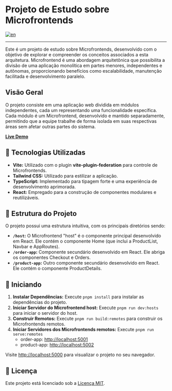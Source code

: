 # Projeto de Estudo sobre Microfrontends

[![en](https://img.shields.io/badge/lang-en-red.svg)](https://github.com/DerikDantas/microfrontend/blob/master/README.md)

<hr />

Este é um projeto de estudo sobre Microfrontends, desenvolvido com o objetivo de explorar e compreender os conceitos associados a esta arquitetura. Microfrontend é uma abordagem arquitetônica que possibilita a divisão de uma aplicação monolítica em partes menores, independentes e autônomas, proporcionando benefícios como escalabilidade, manutenção facilitada e desenvolvimento paralelo.

## Visão Geral
O projeto consiste em uma aplicação web dividida em módulos independentes, cada um representando uma funcionalidade específica. Cada módulo é um Microfrontend, desenvolvido e mantido separadamente, permitindo que a equipe trabalhe de forma isolada em suas respectivas áreas sem afetar outras partes do sistema.

**[Live Demo](https://microfrontend-bice.vercel.app/)**

## 🚀 Tecnologias Utilizadas

- **Vite:** Utilizado com o plugin **vite-plugin-federation** para controle de Microfrontends.
- **Tailwind CSS:** Utilizado para estilizar a aplicação.
- **TypeScript:** Implementado para tipagem forte e uma experiência de desenvolvimento aprimorada.
- **React:** Empregado para a construção de componentes modulares e reutilizáveis.

## 📂 Estrutura do Projeto

O projeto possui uma estrutura intuitiva, com os principais diretórios sendo:

- **`/host`:** O Microfrontend "host" é o componente principal desenvolvido em React. Ele contém o componente Home (que inclui a ProductList, Navbar e AppRoutes).
- **`/order-app`:** Componente secundário desenvolvido em React. Ele abriga os componentes Checkout e Orders.
- **`/product-app`:** Outro componente secundário desenvolvido em React. Ele contém o componente ProductDetails.

## 🔧 Iniciando

1. **Instalar Dependências:** Execute `pnpm install` para instalar as dependências do projeto.
2. **Iniciar Servidor do Microfrontend host:** Execute `pnpm run dev:hosts` para iniciar o servidor do host.
3. **Construir Remotos:** Execute `pnpm run build:remotes` para construir os Microfrontends remotos.
4. **Iniciar Servidores dos Microfrontends remotos:** Execute `pnpm run serve:remotes`
   - order-app: [http://localhost:5001](http://localhost:5001)
   - product-app: [http://localhost:5002](http://localhost:5002)

Visite [http://localhost:5000](http://localhost:5000) para visualizar o projeto no seu navegador.

## 📝 Licença

Este projeto está licenciado sob a [Licença MIT](LICENSE).

